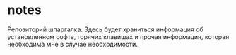 # notes
Репозиторий шпаргалка. Здесь будет храниться информация об установленном софте, горячих клавишах и прочая информация, которая необходима мне в случае необходимости.
